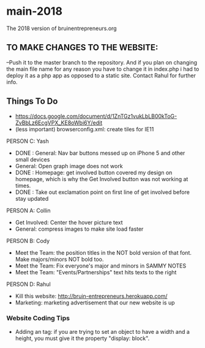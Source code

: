 # main-2018
The 2018 version of bruinentrepreneurs.org

## TO MAKE CHANGES TO THE WEBSITE: ##

–Push it to the master branch to the repository. And if you plan on changing the main file name for any reason you have to change it in index.php i had to deploy it as a php app as opposed to a static site. Contact Rahul for further info.


## Things To Do ##

* https://docs.google.com/document/d/1ZnTGz1vukLbLB00kToG-ZvBbLz6EcgVPX_KE8oWbi6Y/edit <br />
* (less important) browserconfig.xml: create tiles for IE11 <br />

PERSON C: Yash <br />
* DONE : General: Nav bar buttons messed up on iPhone 5 and other small devices <br />
* General: Open graph image does not work <br />
* DONE : Homepage: get involved button covered my design on homepage, which is why the Get Involved button was not working at times. <br />
* DONE : Take out exclamation point on first line of get involved before stay updated <br />

PERSON A: Collin <br />
* Get Involved: Center the hover picture text <br />
* General: compress images to make site load faster <br />

PERSON B: Cody <br />
* Meet the Team: the position titles in the NOT bold version of that font. Make majors/minors NOT bold too. <br />
* Meet the Team: Fix everyone's major and minors in SAMMY NOTES <br />
* Meet the Team: "Events/Partnerships" text hits texts to the right <br />

PERSON D: Rahul <br />
* Kill this website: http://bruin-entrepreneurs.herokuapp.com/
* Marketing: marketing advertisement that our new website is up <br />

### Website Coding Tips ###
* Adding an <a> tag: if you are trying to set an <a> object to have a width and a height, you must give it the property "display: block".
